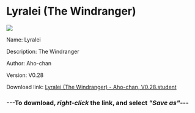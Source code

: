 # Lyralei (The Windranger)

<img src = "https://raw.githubusercontent.com/Arbiter1223/Koukou-Gurashi-Custom-Students/master/Students/Files/Lyralei%20(The%20Windranger).png">

Name: Lyralei

Description: The Windranger

Author: Aho-chan

Version: V0.28

Download link: <a href="https://raw.githubusercontent.com/Arbiter1223/Koukou-Gurashi-Custom-Students/master/Students/Files/Lyralei%20(The%20Windranger)%20-%20Aho-chan%2C%20V0.28.student">Lyralei (The Windranger) - Aho-chan, V0.28.student</a>

### ---**To download, _right-click_ the link, and select _"Save as"_**---

